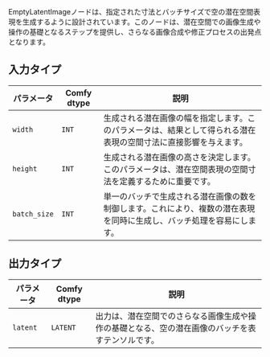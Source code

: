 EmptyLatentImageノードは、指定された寸法とバッチサイズで空の潜在空間表現を生成するように設計されています。このノードは、潜在空間での画像生成や操作の基礎となるステップを提供し、さらなる画像合成や修正プロセスの出発点となります。

## 入力タイプ

| パラメータ | Comfy dtype | 説明 |
|-----------|-------------|-------------|
| `width`   | `INT`       | 生成される潜在画像の幅を指定します。このパラメータは、結果として得られる潜在表現の空間寸法に直接影響を与えます。 |
| `height`  | `INT`       | 生成される潜在画像の高さを決定します。このパラメータは、潜在空間表現の空間寸法を定義するために重要です。 |
| `batch_size` | `INT` | 単一のバッチで生成される潜在画像の数を制御します。これにより、複数の潜在表現を同時に生成し、バッチ処理を容易にします。 |

## 出力タイプ

| パラメータ | Comfy dtype | 説明 |
|-----------|-------------|-------------|
| `latent`  | `LATENT`    | 出力は、潜在空間でのさらなる画像生成や操作の基礎となる、空の潜在画像のバッチを表すテンソルです。 |